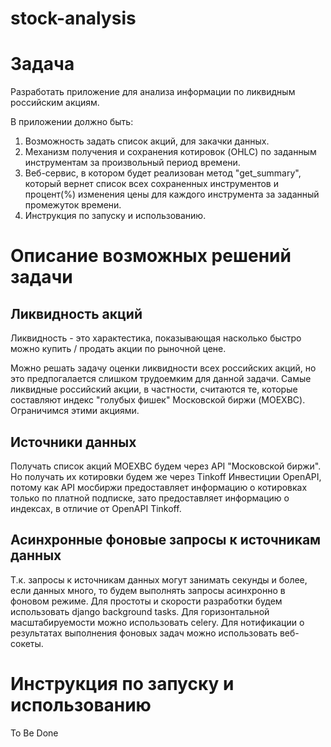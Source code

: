 # stock-analysis

# Задача

Разработать приложение для анализа информации по ликвидным российским акциям.

В приложении должно быть:

1) Возможность задать список акций, для закачки данных.
2) Механизм получения и сохранения котировок (OHLC) по заданным инструментам за 
произвольный период времени.
3) Веб-сервис, в котором будет реализован метод "get_summary", который вернет список 
всех сохраненных инструментов и процент(%) изменения цены для каждого инструмента за 
заданный промежуток времени.
4) Инструкция по запуску и использованию.

# Описание возможных решений задачи

## Ликвидность акций

Ликвидность - это характестика, показывающая насколько быстро можно купить / продать 
акции по рыночной цене.

Можно решать задачу оценки ликвидности всех российских акций, но это предпогалается слишком
трудоемким для данной задачи. Самые ликвидные российский акции, в частности, считаются те, которые 
составляют индекс "голубых фишек" Московской биржи (MOEXBC). Ограничимся этими акциями.

## Источники данных

Получать список акций MOEXBC будем через API "Московской биржи". Но получать их котировки 
будем же через Tinkoff Инвестиции OpenAPI, потому как API мосбиржи предоставляет 
информацию о котировках только по платной подписке, зато предоставляет информацию о индексах, 
в отличие от OpenAPI Tinkoff.

## Асинхронные фоновые запросы к источникам данных

Т.к. запросы к источникам данных могут занимать секунды и более, если данных много, 
то будем выполнять запросы асинхронно в фоновом режиме. Для простоты и скорости разработки
будем использовать django background tasks. Для горизонтальной масштабируемости можно
использовать celery. Для нотификации о результатах выполнения фоновых задач можно
использовать веб-сокеты.

# Инструкция по запуску и использованию

To Be Done
